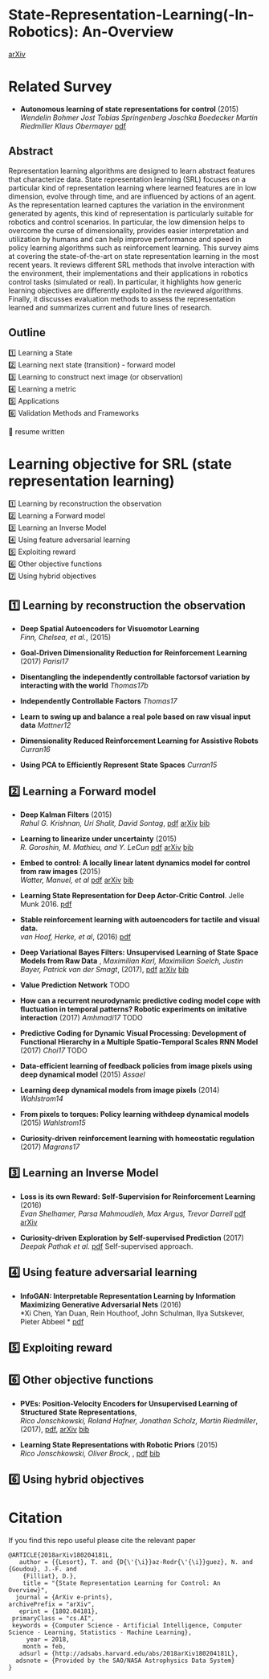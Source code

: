 


# State-Representation-Learning(-In-Robotics): An-Overview

[arXiv](https://arxiv.org/abs/1802.04181)

# Related Survey

- **Autonomous learning of state representations for control** (2015) <br>
*Wendelin Bohmer Jost Tobias Springenberg Joschka Boedecker Martin Riedmiller Klaus Obermayer* [pdf](http://www.ni.tu-berlin.de/fileadmin/fg215/articles/boehmer15b.pdf#cite.Lagoudakis03)

## Abstract

Representation learning algorithms are designed to learn abstract features that characterize data.
State representation learning (SRL) focuses on a particular kind of representation learning where learned features are in low dimension, evolve through time, and are influenced by actions of an agent.
As the representation learned captures the variation in the environment generated by agents, this kind of representation is particularly suitable for robotics and control scenarios.
In particular, the low dimension helps to overcome the curse of dimensionality, provides easier interpretation and utilization by humans and can help improve performance and speed in policy learning algorithms such as reinforcement learning.
This survey aims at covering the state-of-the-art on state representation learning in the most recent years. It reviews different SRL methods that involve interaction with the environment, their implementations and their applications in robotics control tasks (simulated or real). In particular, it highlights how generic learning objectives are differently exploited in the reviewed algorithms. Finally, it discusses evaluation methods to assess the representation learned and summarizes current and future lines of research.


## Outline
:one: Learning a State <br>
:two: Learning next state (transition) - forward model <br>
:three: Learning to construct next image (or observation) <br>
:four: Learning a metric <br>
:five: Applications <br>
:six: Validation Methods and Frameworks <br>

:pencil: resume written

# Learning objective for SRL (state representation learning)

 :one: Learning by reconstruction the observation <br>
 :two: Learning a Forward model <br>
 :three: Learning an Inverse Model <br>
 :four: Using feature adversarial learning <br>
 :five: Exploiting reward <br>
 :six: Other objective functions <br>
 :seven: Using hybrid objectives <br>



## :one: Learning by reconstruction the observation

- **Deep Spatial Autoencoders for Visuomotor Learning**<br> *Finn, Chelsea, et al.*, (2015)

- **Goal-Driven Dimensionality Reduction for Reinforcement Learning** (2017) *Parisi17*

- **Disentangling the independently controllable factorsof variation by interacting with the world** *Thomas17b*


- **Independently Controllable Factors** *Thomas17*

- **Learn to swing up and balance a real pole based on raw visual input data** *Mattner12*

- **Dimensionality Reduced Reinforcement Learning for Assistive Robots** *Curran16*

- **Using PCA to Efficiently Represent State Spaces** *Curran15*




## :two: Learning a Forward model

 - **Deep Kalman Filters** (2015) <br>
 *Rahul G. Krishnan, Uri Shalit, David Sontag*, [pdf](https://arxiv.org/abs/1511.05121) [arXiv](https://arxiv.org/abs/1511.05121) [bib](http://adsabs.harvard.edu/cgi-bin/nph-bib_query?bibcode=2015arXiv151105121K&data_type=BIBTEX&db_key=PRE&nocookieset=1)


- **Learning to linearize under uncertainty** (2015) <br>
*R. Goroshin, M. Mathieu, and Y. LeCun* [pdf](https://arxiv.org/pdf/1506.03011.pdf) [arXiv](https://arxiv.org/abs/1506.03011) [bib](http://dblp.uni-trier.de/rec/bibtex/journals/corr/GoroshinML15)

- **Embed to control: A locally linear latent dynamics model for control from raw images** (2015) <br>
 *Watter, Manuel, et al* [pdf](https://pdfs.semanticscholar.org/21c9/dd68b908825e2830b206659ae6dd5c5bfc02.pdf) [arXiv](https://arxiv.org/abs/1506.07365) [bib](http://adsabs.harvard.edu/cgi-bin/nph-bib_query?bibcode=2015arXiv150607365W&data_type=BIBTEX&db_key=PRE&nocookieset=1)

- **Learning State Representation for Deep Actor-Critic Control**. Jelle Munk 2016. [pdf](http://www.jenskober.de/MunkCDC2016.pdf)

- **Stable reinforcement learning with autoencoders for tactile and visual data.**<br> *van Hoof, Herke, et al*, (2016) [pdf](https://brml.org/uploads/tx_sibibtex/Hoof2016.pdf)

- **Deep Variational Bayes Filters: Unsupervised Learning of State Space Models from Raw Data** , *Maximilian Karl, Maximilian Soelch, Justin Bayer, Patrick van der Smagt*, (2017),  [pdf](https://openreview.net/pdf?id=HyTqHL5xg) [arXiv](https://arxiv.org/abs/1605.06432) [bib](http://adsabs.harvard.edu/cgi-bin/nph-bib_query?bibcode=2016arXiv160506432K&data_type=BIBTEX&db_key=PRE&nocookieset=1)

- **Value Prediction Network** TODO

- **How can a recurrent neurodynamic predictive coding model cope with fluctuation in temporal patterns? Robotic experiments on imitative interaction** (2017) *Amhmadi17*  TODO

- **Predictive Coding for Dynamic Visual Processing: Development of Functional Hierarchy in a Multiple Spatio-Temporal Scales RNN Model** (2017) *Choi17* TODO

- **Data-efficient learning of feedback policies from image pixels using deep dynamical model** (2015) *Assael*

- **Learning deep dynamical models from image pixels** (2014) *Wahlstrom14*

- **From pixels to torques: Policy learning withdeep dynamical models** (2015) *Wahlstrom15*

- **Curiosity-driven reinforcement learning with homeostatic regulation** (2017) *Magrans17*

## :three: Learning an Inverse Model

- **Loss is its own Reward: Self-Supervision for Reinforcement Learning** (2016) <br>
 *Evan Shelhamer, Parsa Mahmoudieh, Max Argus, Trevor Darrell* [pdf](https://arxiv.org/pdf/1612.07307.pdf) [arXiv](https://arxiv.org/pdf/1612.07307.pdf)

- **Curiosity-driven Exploration by Self-supervised Prediction** (2017) *Deepak Pathak et al.* [pdf](http://juxi.net/workshop/deep-learning-robotic-vision-cvpr-2017/papers/23.pdf)
Self-supervised approach.

## :four: Using feature adversarial learning

- **InfoGAN: Interpretable Representation Learning by Information Maximizing Generative Adversarial Nets** (2016) <br>
 *Xi Chen, Yan Duan, Rein Houthoof, John Schulman, Ilya Sutskever, Pieter Abbeel * [pdf](https://arxiv.org/pdf/1606.03657.pdf)
 


## :five: Exploiting reward
## :six: Other objective functions

- **PVEs: Position-Velocity Encoders for Unsupervised Learning of Structured State Representations**, <br>
 *Rico Jonschkowski, Roland Hafner, Jonathan Scholz, Martin Riedmiller*, (2017), [pdf](https://arxiv.org/pdf/1705.09805), [arXiv](https://arxiv.org/abs/1705.09805) [bib](http://dblp.uni-trier.de/rec/bibtex/journals/corr/JonschkowskiHSR17)

 - **Learning State Representations with Robotic Priors**  (2015) <br>
 *Rico Jonschkowski, Oliver Brock*, , [pdf](https://pdfs.semanticscholar.org/dc93/f6d1b704abf12bbbb296f4ec250467bcb882.pdf) [bib](http://dl.acm.org/citation.cfm?id=2825776)


## :six: Using hybrid objectives







# Citation

If you find this repo useful please cite the relevant paper <br>

```
@ARTICLE{2018arXiv180204181L,
   author = {{Lesort}, T. and {D{\'{\i}}az-Rodr{\'{\i}}guez}, N. and {Goudou}, J.-F. and 
	{Filliat}, D.},
    title = "{State Representation Learning for Control: An Overview}",
  journal = {ArXiv e-prints},
archivePrefix = "arXiv",
   eprint = {1802.04181},
 primaryClass = "cs.AI",
 keywords = {Computer Science - Artificial Intelligence, Computer Science - Learning, Statistics - Machine Learning},
     year = 2018,
    month = feb,
   adsurl = {http://adsabs.harvard.edu/abs/2018arXiv180204181L},
  adsnote = {Provided by the SAO/NASA Astrophysics Data System}
}
```

